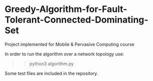 # Greedy-Algorithm-for-Fault-Tolerant-Connected-Dominating-Set
Project implemented for Mobile &amp; Pervasive Computing course 

In order to run the algorithm over a network topology use:
>> python3 algorithm.py

Some test files are included in the repository.

